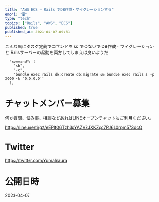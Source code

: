 ```yaml
---
title: "AWS ECS – Rails でDB作成・マイグレーションする"
emoji: "🖥"
type: "tech"
topics: ["Rails", "AWS", "ECS"]
published: true
published_at: 2023-04-07t09:51
---
```


こんな風にタスク定義でコマンドを `&&` でつないで
 DB作成・マイグレーションと Railsサーバーの起動を両方してしまえば良いようだ

```
  "command": [
    "sh",
    "-c",
    "bundle exec rails db:create db:migrate && bundle exec rails s -p 3000 -b '0.0.0.0'"
  ],
```


# チャットメンバー募集


何か質問、悩み事、相談などあればLINEオープンチャットもご利用ください。

https://line.me/ti/g2/eEPltQ6Tzh3pYAZV8JXKZqc7PJ6L0rpm573dcQ


# Twitter

https://twitter.com/YumaInaura


# 公開日時

2023-04-07
